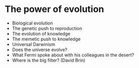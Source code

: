 # The power of evolution

* Biological evolution
* The genetic push to reproduction
* The evolution of knowledge
* The memetic push to knowledge
* Universal Darwinism
* Does the universe evolve?
* What Fermi spoke about with his colleagues in the desert?
* Where is the big filter? (David Brin)
